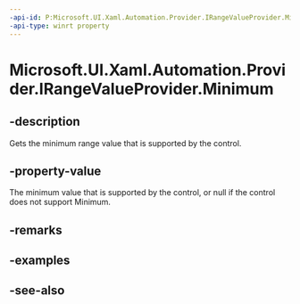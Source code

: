 ```yaml
---
-api-id: P:Microsoft.UI.Xaml.Automation.Provider.IRangeValueProvider.Minimum
-api-type: winrt property
---
```


<!-- Property syntax
public double Minimum { get; }
-->

# Microsoft.UI.Xaml.Automation.Provider.IRangeValueProvider.Minimum

## -description
Gets the minimum range value that is supported by the control.

## -property-value
The minimum value that is supported by the control, or null if the control does not support Minimum.

## -remarks

## -examples

## -see-also
